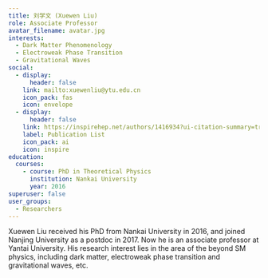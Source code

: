 ```yaml
---
title: 刘学文 (Xuewen Liu)
role: Associate Professor
avatar_filename: avatar.jpg
interests:
  - Dark Matter Phenomenology
  - Electroweak Phase Transition
  - Gravitational Waves
social:
  - display:
      header: false
    link: mailto:xuewenliu@ytu.edu.cn
    icon_pack: fas
    icon: envelope
  - display:
      header: false
    link: https://inspirehep.net/authors/1416934?ui-citation-summary=true
    label: Publication List
    icon_pack: ai
    icon: inspire
education:
  courses:
    - course: PhD in Theoretical Physics
      institution: Nankai University
      year: 2016
superuser: false
user_groups:
  - Researchers
---
```

Xuewen Liu received his PhD from Nankai University in 2016, and joined Nanjing University as a postdoc in 2017. Now he is an associate professor at Yantai University. His research interest lies in the area of the beyond SM physics, including dark matter, electroweak phase transition and gravitational waves, etc.